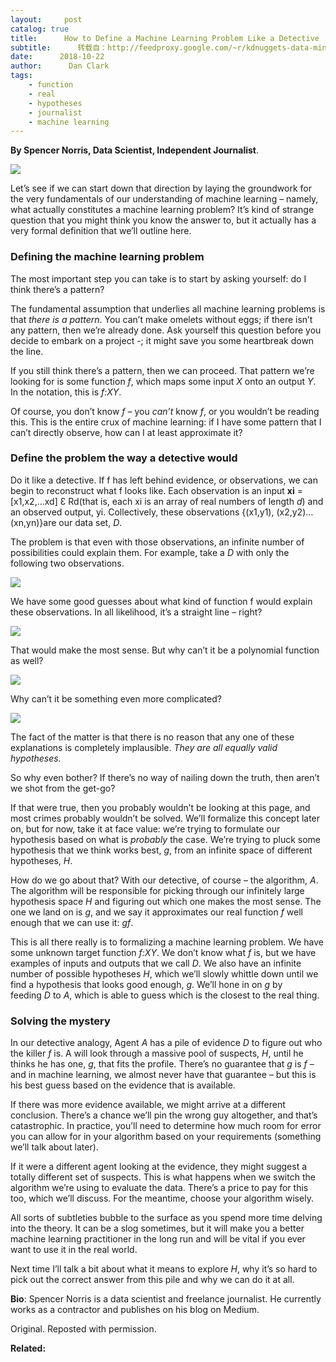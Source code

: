 ```yaml
---
layout:     post
catalog: true
title:      How to Define a Machine Learning Problem Like a Detective
subtitle:      转载自：http://feedproxy.google.com/~r/kdnuggets-data-mining-analytics/~3/nSk186TEoos/define-machine-learning-problem-detective.html
date:      2018-10-22
author:      Dan Clark
tags:
    - function
    - real
    - hypotheses
    - journalist
    - machine learning
---
```


**By Spencer Norris, Data Scientist, Independent Journalist**.

![](https://opendatascience.com/wp-content/uploads/2018/08/sherlock-holmes-462957_1280-640x300.png)


Let’s see if we can start down that direction by laying the groundwork for the very fundamentals of our understanding of machine learning – namely, what actually constitutes a machine learning problem? It’s kind of strange question that you might think you know the answer to, but it actually has a very formal definition that we’ll outline here.

### Defining the machine learning problem

The most important step you can take is to start by asking yourself: do I think there’s a pattern?

The fundamental assumption that underlies all machine learning problems is that *there is a pattern*. You can’t make omelets without eggs; if there isn’t any pattern, then we’re already done. Ask yourself this question before you decide to embark on a project -; it might save you some heartbreak down the line.

If you still think there’s a pattern, then we can proceed. That pattern we’re looking for is some function *f*, which maps some input *X* onto an output *Y*. In the notation, this is *f:XY*.

Of course, you don’t know *f* – you *can’t* know *f*, or you wouldn’t be reading this. This is the entire crux of machine learning: if I have some pattern that I can’t directly observe, how can I at least approximate it?

### Define the problem the way a detective would

Do it like a detective. If f has left behind evidence, or observations, we can begin to reconstruct what f looks like. Each observation is an input **xi** =[x1,x2,…xd] Ɛ Rd(that is, each xi is an array of real numbers of length *d*) and an observed output, yi. Collectively, these observations {(x1,y1), (x2,y2)… (xn,yn)}are our data set, *D*.

The problem is that even with those observations, an infinite number of possibilities could explain them. For example, take a *D* with only the following two observations.

![](https://opendatascience.com/wp-content/uploads/2018/08/MLP1-768x454.png)


We have some good guesses about what kind of function f would explain these observations. In all likelihood, it’s a straight line – right?

![](https://opendatascience.com/wp-content/uploads/2018/08/MLP2-768x457.png)


That would make the most sense. But why can’t it be a polynomial function as well?

![](https://opendatascience.com/wp-content/uploads/2018/08/MLP3-768x500.png)


Why can’t it be something even more complicated?

![](https://opendatascience.com/wp-content/uploads/2018/08/MLP4-768x532.png)


The fact of the matter is that there is no reason that any one of these explanations is completely implausible. *They are all equally valid hypotheses.*

So why even bother? If there’s no way of nailing down the truth, then aren’t we shot from the get-go?

If that were true, then you probably wouldn’t be looking at this page, and most crimes probably wouldn’t be solved. We’ll formalize this concept later on, but for now, take it at face value: we’re trying to formulate our hypothesis based on what is *probably* the case. We’re trying to pluck some hypothesis that we think works best, *g*, from an infinite space of different hypotheses, *H*.

How do we go about that? With our detective, of course – the algorithm, *A*. The algorithm will be responsible for picking through our infinitely large hypothesis space *H* and figuring out which one makes the most sense. The one we land on is *g*, and we say it approximates our real function *f* well enough that we can use it: *gf*.

This is all there really is to formalizing a machine learning problem. We have some unknown target function *f:XY*. We don’t know what *f* is, but we have examples of inputs and outputs that we call *D*. We also have an infinite number of possible hypotheses *H*, which we’ll slowly whittle down until we find a hypothesis that looks good enough, *g*. We’ll hone in on *g* by feeding *D* to *A*, which is able to guess which is the closest to the real thing.

### Solving the mystery

In our detective analogy, Agent *A* has a pile of evidence *D* to figure out who the killer *f* is. A will look through a massive pool of suspects, *H*, until he thinks he has one, *g*, that fits the profile. There’s no guarantee that *g* is *f* – and in machine learning, we almost never have that guarantee – but this is his best guess based on the evidence that is available.

If there was more evidence available, we might arrive at a different conclusion. There’s a chance we’ll pin the wrong guy altogether, and that’s catastrophic. In practice, you’ll need to determine how much room for error you can allow for in your algorithm based on your requirements (something we’ll talk about later).

If it were a different agent looking at the evidence, they might suggest a totally different set of suspects. This is what happens when we switch the algorithm we’re using to evaluate the data. There’s a price to pay for this too, which we’ll discuss. For the meantime, choose your algorithm wisely.

All sorts of subtleties bubble to the surface as you spend more time delving into the theory. It can be a slog sometimes, but it will make you a better machine learning practitioner in the long run and will be vital if you ever want to use it in the real world.

Next time I’ll talk a bit about what it means to explore *H*, why it’s so hard to pick out the correct answer from this pile and why we can do it at all.

**Bio**: Spencer Norris is a data scientist and freelance journalist. He currently works as a contractor and publishes on his blog on Medium.

Original. Reposted with permission.

**Related:**



 
